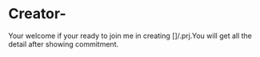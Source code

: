 # Creator-
Your welcome if your ready to join me in creating []/.prj.You will get all the detail after showing commitment.
